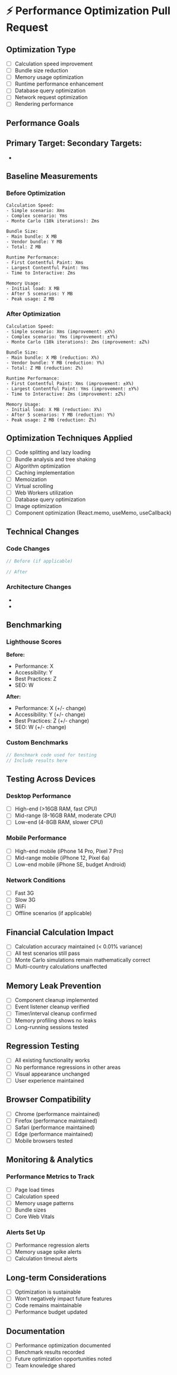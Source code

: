 # ⚡ Performance Optimization Pull Request

## Optimization Type
- [ ] Calculation speed improvement
- [ ] Bundle size reduction
- [ ] Memory usage optimization
- [ ] Runtime performance enhancement
- [ ] Database query optimization
- [ ] Network request optimization
- [ ] Rendering performance

## Performance Goals
**Primary Target:** 
**Secondary Targets:**
- 
- 

## Baseline Measurements
### Before Optimization
```
Calculation Speed:
- Simple scenario: Xms
- Complex scenario: Yms
- Monte Carlo (10k iterations): Zms

Bundle Size:
- Main bundle: X MB
- Vendor bundle: Y MB
- Total: Z MB

Runtime Performance:
- First Contentful Paint: Xms
- Largest Contentful Paint: Yms
- Time to Interactive: Zms

Memory Usage:
- Initial load: X MB
- After 5 scenarios: Y MB
- Peak usage: Z MB
```

### After Optimization
```
Calculation Speed:
- Simple scenario: Xms (improvement: ±X%)
- Complex scenario: Yms (improvement: ±Y%)
- Monte Carlo (10k iterations): Zms (improvement: ±Z%)

Bundle Size:
- Main bundle: X MB (reduction: X%)
- Vendor bundle: Y MB (reduction: Y%)
- Total: Z MB (reduction: Z%)

Runtime Performance:
- First Contentful Paint: Xms (improvement: ±X%)
- Largest Contentful Paint: Yms (improvement: ±Y%)
- Time to Interactive: Zms (improvement: ±Z%)

Memory Usage:
- Initial load: X MB (reduction: X%)
- After 5 scenarios: Y MB (reduction: Y%)
- Peak usage: Z MB (reduction: Z%)
```

## Optimization Techniques Applied
- [ ] Code splitting and lazy loading
- [ ] Bundle analysis and tree shaking
- [ ] Algorithm optimization
- [ ] Caching implementation
- [ ] Memoization
- [ ] Virtual scrolling
- [ ] Web Workers utilization
- [ ] Database query optimization
- [ ] Image optimization
- [ ] Component optimization (React.memo, useMemo, useCallback)

## Technical Changes
### Code Changes
```typescript
// Before (if applicable)

// After
```

### Architecture Changes
- 
- 

## Benchmarking
### Lighthouse Scores
**Before:**
- Performance: X
- Accessibility: Y
- Best Practices: Z
- SEO: W

**After:**
- Performance: X (+/- change)
- Accessibility: Y (+/- change)
- Best Practices: Z (+/- change)
- SEO: W (+/- change)

### Custom Benchmarks
```javascript
// Benchmark code used for testing
// Include results here
```

## Testing Across Devices
### Desktop Performance
- [ ] High-end (>16GB RAM, fast CPU)
- [ ] Mid-range (8-16GB RAM, moderate CPU)
- [ ] Low-end (4-8GB RAM, slower CPU)

### Mobile Performance
- [ ] High-end mobile (iPhone 14 Pro, Pixel 7 Pro)
- [ ] Mid-range mobile (iPhone 12, Pixel 6a)
- [ ] Low-end mobile (iPhone SE, budget Android)

### Network Conditions
- [ ] Fast 3G
- [ ] Slow 3G
- [ ] WiFi
- [ ] Offline scenarios (if applicable)

## Financial Calculation Impact
- [ ] Calculation accuracy maintained (< 0.01% variance)
- [ ] All test scenarios still pass
- [ ] Monte Carlo simulations remain mathematically correct
- [ ] Multi-country calculations unaffected

## Memory Leak Prevention
- [ ] Component cleanup implemented
- [ ] Event listener cleanup verified
- [ ] Timer/interval cleanup confirmed
- [ ] Memory profiling shows no leaks
- [ ] Long-running sessions tested

## Regression Testing
- [ ] All existing functionality works
- [ ] No performance regressions in other areas
- [ ] Visual appearance unchanged
- [ ] User experience maintained

## Browser Compatibility
- [ ] Chrome (performance maintained)
- [ ] Firefox (performance maintained)
- [ ] Safari (performance maintained)
- [ ] Edge (performance maintained)
- [ ] Mobile browsers tested

## Monitoring & Analytics
### Performance Metrics to Track
- [ ] Page load times
- [ ] Calculation speed
- [ ] Memory usage patterns
- [ ] Bundle sizes
- [ ] Core Web Vitals

### Alerts Set Up
- [ ] Performance regression alerts
- [ ] Memory usage spike alerts
- [ ] Calculation timeout alerts

## Long-term Considerations
- [ ] Optimization is sustainable
- [ ] Won't negatively impact future features
- [ ] Code remains maintainable
- [ ] Performance budget updated

## Documentation
- [ ] Performance optimization documented
- [ ] Benchmark results recorded
- [ ] Future optimization opportunities noted
- [ ] Team knowledge shared
